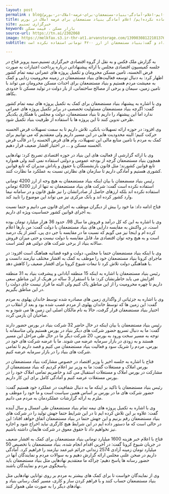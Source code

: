 ```yaml
---
layout: post
permalink : blog/فتاح-از-ارز-4200-تومانی-استفاده-نکرده-ایم-اعلام-آمادگی-بنیاد-مستضعفان-برای-عرضه-املاک-در-بورس
title: فتاح:از ارز ۴۲۰۰ تومانی استفاده نکرده‌ایم/ اعلام آمادگی بنیاد مستضعفان برای عرضه املاک در بورس
site: خبرگزاری تسنیم
keyword: بازار مسکن ، قیمت مسکن
source-url: https://tn.ai/2302068
image: https://melkfax.s3.ir-thr-at1.arvanstorage.com/1399030812210137620499544.jpg
subtitle: رئیس بنیاد مستضعفان از اعلام آمادگی برای عرضه تمام املاک این نهاد در بورس مستغلات خبر داد و گفت:بنیاد مستضعفان از ارز ۴۲۰۰ تومانی استفاده نکرده است.

---
```

به گزارش ملک فکس و به نقل از  گروه اقتصادی خبرگزاری تسنیم،سید پرویز فتاح در جلسه کمیسیون اقتصادی مجلس با ارائه پیشنهاداتی درباره پرداخت اعتبارات به صورت قرض الحسنه، تامین مسکن محرومان و تکمیل پروژه های عمرانی نیمه تمام کشور اظهار کرد: به دنبال توسعه فعالیت‌های بنیاد مستضعفان در زمینه محرومیت زدایی و کمک به معیشت مردم هستیم و بنیاد مستضعفان برای احداث مسکن محرومان می تواند با تامین زمین، سیمان و برخی از مصالح ساختمانی، از بار دولت در تولید مسکن تا حدودی بکاهد.

وی با اشاره به پیشنهاد بنیاد مستضعفان برای کمک به تکمیل پروژه های نیمه تمام کشور گفت: اگرچه بنیاد مستضعفان مسئولیت تخصصی در برابر تکمیل پروژه های عمرانی ندارد اما این پیشنهاد را داریم تا بنیاد مستضعفان، دولت و مجلس با همکاری یکدیگر طرحی تدوین کنند تا این پروژه ها با استفاده از ظرفیت بنیاد تکمیل شود.

وی افزود: در حوزه ارائه تسهیلات بانکی، تلاش داریم تا به سمت تسهیلات قرض الحسنه حرکت کنیم؛ البته محدودیت هایی در این مسیر داریم ولی معتقدیم که می توانیم برای کمک به مردم با تامین منابع مالی این تسهیلات، وام های قرض الحسنه را در قالب قرض الحسنه مسکن و ... در اختیار اقشار ضعیف قرار دهیم.

وی با ارائه گزارشی از فعالیت های این بنیاد در حوزه اقتصادی تصریح کرد: نهادهایی همچون بنیاد مستضعفان گرچه از بودجه عمومی و دولتی استفاده نمی کنند ولی همواره تابع قوانین کشورند؛ مثل قانون بازنشستگان یا حقوق و پاداش مدیران که تابع قوانین کشوری هستیم و آمادگی داریم تا سازمان های نظارتی نسبت به عملکرد ما نظارت کنند.

رئیس بنیاد مسضعفان با بیان اینکه بنیاد مستضعفان به هیچ وجه از ارز 4200 تومانی استفاده نکرده است گفت: شرکت های بنیاد مستضعفان نه تنها از ارز 4200 تومانی استفاده نکرده اند بلکه ارزهای حاصل از صادراتشان را نیز طبق قانون و در سامانه نیما وارد کشور کرده اند و بانک مرکزی نیز می تواند این موضوع را تایید کند.

فتاح ادامه داد: ما خود را بیش از دیگران موظف به اجرای قانون می دانیم و حتما نسبت به اجرای قوانین کشور حساسیت ویژه ای داریم.

وی با اشاره به این که کل درآمد و فروش ما سال 98، حدود 36 هزار میلیارد تومان بوده است، در واکنش به مقایسه دارایی های بنیاد مستضعفان با دولت گفت: من بارها اعلام کرده ام و اینجا نیز می گویم که نسبت ما در مقایسه با جی دی پی، کمتر از یک درصد است و به هیچ وجه توان اقتصادی ما، قابل مقایسه با دولت نیست و حتی میزان فروش سالانه بنیاد از برخی شرکت های دولتی هم کمتر است.

وی با اینکه بنیاد مستضعفان حتما با مجلس، دولت و قوه قضائیه هماهنگ است افزود: در ماجرای کرونا بنیاد مستضعفان خود را موظف به کمک به اقشار مختلف نیازمند دانست و با هماهنگی دولت تلاش کرد تا تبعات شیوع کرونا برای اقشار ضعیف را کاهش دهد.

رئیس بنیاد مستضعفان با اشاره به اینکه 15 منطقه آبادانی و پیشرفت بنیاد به 31 منطقه افزایش می یابد خاطرنشان کرد: ما با استقرار 3 ساله در هریک از این مناطق سعی داریم تا چهره محرومیت را از این مناطق پاک کنیم ولی البته ما قرار نیست جای دولت را در این مناطق بگیریم.

وی با اشاره به جزئیاتی از واگذاری زمین های مصادره شده توسط خاندان پهلوی به مردم گفت: این زمین ها که توسط خاندان پهلوی از مردم غصب شده بود و بعد از انقلاب در اختیار بنیاد مستضعفان قرار گرفت، حالا به نام مالکان اصلی این زمین ها می شود و به صاحبان آن بازمی گردد.

رئیس بنیاد مستضعفان با بیان اینکه در حال حاضر 32 شرکت بنیاد در بورس حضور دارند گفت: ما به دنبال تسریع حضور شرکت های دیگر بنیاد در بورس هستیم ولی متاسفانه با توجه به مسیر سخت ورود به بورس، 20 شرکت دیگر ما در حال طی مراحل این مسیر هستند و به زودی در بازار سرمایه عرضه می شوند. ما با عرضه شرکت های خود در بورس، مردم را شریک سود و فعالیت بنیاد مستضعفان می کنیم و قصد داریم تا تمامی شرکت های بنیاد را در بازار سرمایه عرضه کنیم.

فتاح با اشاره به جلسه اخیر با وزیر اقتصاد در خصوص مشارکت بنیاد مستضعفان در بورس املاک و مستغلات گفت: ما به وزیر نیز اعلام کردیم که بنیاد مستضعفان از مشارکت در بورس املاک و مستغلات استقبال می کند و حاضریم تمامی املاک خود را در بورس مستغلات عرضه کنیم و آمادگی کامل برای این کار داریم.

رئیس بنیاد مستضعفان با تاکید بر اینکه ما به دنبال شفافیت در عملکرد خود هستیم گفت: حضور شرکت های ما در بورس بر اساس همین سیاست است و ما خود را موظف و ملزم به ارائه گزارشات عملکردمان به مردم می دانیم.

وی با اشاره به تکمیل پروژه های نیمه تمام بنیاد مستضعفان طی امسال و سال آینده گفت: علاوه بر این تلاش کرده ایم تا در این شرایط حتما جهش تولید را در شرکت های بنیاد مستضعفان رقم بزنیم و این جهش حتما در بنیاد مستضعفان اتفاق خواهد افتاد؛ این در حالی است که ما دستور داده ایم در این شرایط هیچ کارگری نباید اخراج شود و اجازه نیز نخواهیم داد تا حقوق معوق در شرکت هایمان داشته باشیم.

فتاح با اعلام خبر هزینه 1600 میلیارد تومانی بنیاد مستضعفان برای کمک به اقشار ضعیف در جریان شیوع کرونا گفت: در آخرین اقدام انجام شده، بنیاد مستضعفان با تخصیص 50 میلیارد تومان زمینه آزادی 2574 زندانی جرائم غیرعمد نیازمند را فراهیم کرد. آمادگی داریم در صحن علنی مجلس ارائه گزارش دهیم و به سوالات مردم و نمایندگان آنها در حضور رسانه ها پاسخ دهیم؛ چراکه ما معتقدیم نهادهایی مثل بنیاد مستضعفان باید پاسخگوی مردم و نمایندگان باشند.

وی از نمایندگان خواست تا برای کمک های بیشتر به مردم بر روی توانایی نهادهایی مثل بنیاد مستضعفان حساب کنند و با فراهم کردن ساز و کاری، مسیر کمک رسانی بنیاد و نهادهای دیگر را به صورت ملی هموار کنند.